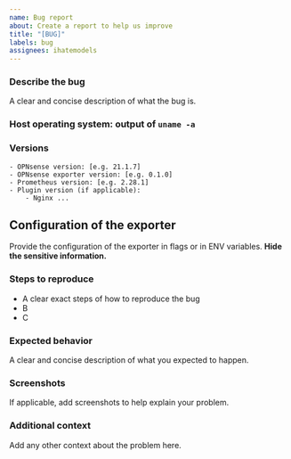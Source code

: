 ```yaml
---
name: Bug report
about: Create a report to help us improve
title: "[BUG]"
labels: bug
assignees: ihatemodels
---
```


### **Describe the bug**
A clear and concise description of what the bug is.

### **Host operating system: output of `uname -a`**

### **Versions**
    - OPNsense version: [e.g. 21.1.7]
    - OPNsense exporter version: [e.g. 0.1.0]
    - Prometheus version: [e.g. 2.28.1]
    - Plugin version (if applicable):
        - Nginx ... 

## **Configuration of the exporter**

Provide the configuration of the exporter in flags or in ENV variables.
**Hide the sensitive information.**

### **Steps to reproduce**
 - A clear exact steps of how to reproduce the bug
 - B
 - C

### **Expected behavior**
A clear and concise description of what you expected to happen.

### **Screenshots**
If applicable, add screenshots to help explain your problem.

### **Additional context**
Add any other context about the problem here.
